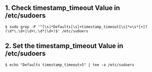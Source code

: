## 1. Check timestamp_timeout Value in /etc/sudoers
    $ sudo grep -P '^[\s]*Defaults[\s]+timestamp_timeout[\s]*=\s*[+]?(\d*\.\d+|\d+\.\d*|\d+)$' /etc/sudoers

## 2. Set the timestamp_timeout Value in /etc/sudoers
    $ echo "Defaults timestamp_timeout=5" | tee -a /etc/sudoers
